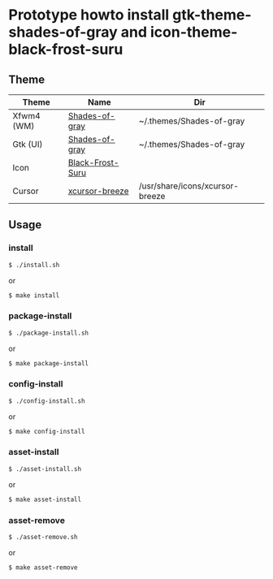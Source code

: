 
# Prototype howto install gtk-theme-shades-of-gray and icon-theme-black-frost-suru

## Theme

| Theme | Name | Dir |
| --- | --- | --- |
| Xfwm4 (WM) | [Shades-of-gray](https://github.com/WernerFP/Shades-of-gray-theme) | ~/.themes/Shades-of-gray |
| Gtk (UI) | [Shades-of-gray](https://github.com/WernerFP/Shades-of-gray-theme) | ~/.themes/Shades-of-gray |
| Icon | [Black-Frost-Suru](https://github.com/rtlewis88/rtl88-Themes/tree/Nord-Black-Frost/Black-Frost-Suru) |
| Cursor | [xcursor-breeze](https://software.manjaro.org/package/xcursor-breeze) | /usr/share/icons/xcursor-breeze |



## Usage

### install

``` sh
$ ./install.sh
```

or

``` sh
$ make install
```


### package-install

``` sh
$ ./package-install.sh
```

or

``` sh
$ make package-install
```


### config-install

``` sh
$ ./config-install.sh
```

or

``` sh
$ make config-install
```


### asset-install

``` sh
$ ./asset-install.sh
```

or

``` sh
$ make asset-install
```


### asset-remove

``` sh
$ ./asset-remove.sh
```

or

``` sh
$ make asset-remove
```

